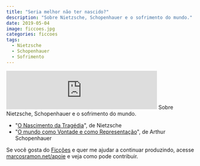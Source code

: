 ```yaml
---
title: "Seria melhor não ter nascido?"
description: "Sobre Nietzsche, Schopenhauer e o sofrimento do mundo."
date: 2019-05-04
image: ficcoes.jpg
categories: ficcoes
tags: 
  - Nietzsche
  - Schopenhauer
  - Sofrimento
---
```


<iframe src="https://anchor.fm/podcastficcoes/embed/episodes/Seria-melhor-no-ter-nascido-e3ublg" height="102px" width="400px" frameborder="0" scrolling="no"></iframe>
Sobre Nietzsche, Schopenhauer e o sofrimento do mundo.

 - "[O Nascimento da Tragédia](https://amzn.to/2JcU9pr)", de Nietzsche
 - "[O mundo como Vontade e como Representação](https://amzn.to/2PLTFYn)", de Arthur Schopenhauer

Se você gosta do [Ficções](https://marcosramon.net/ficcoes/) e quer me ajudar a continuar produzindo, acesse [marcosramon.net/apoie](https://marcosramon.net/apoie/) e veja como pode contribuir. 
